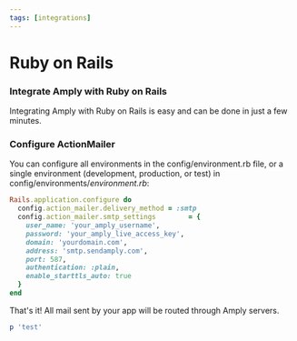 ```yaml
---
tags: [integrations]
---
```


# Ruby on Rails

### Integrate Amply with Ruby on Rails

Integrating Amply with Ruby on Rails is easy and can be done in just a few minutes.

### Configure ActionMailer

You can configure all environments in the config/environment.rb file, or a single environment (development, production, or test) in config/environments/*environment.rb*:

```ruby
Rails.application.configure do
  config.action_mailer.delivery_method = :smtp
  config.action_mailer.smtp_settings        = {
    user_name: 'your_amply_username',
    password: 'your_amply_live_access_key',
    domain: 'yourdomain.com',
    address: 'smtp.sendamply.com',
    port: 587,
    authentication: :plain,
    enable_starttls_auto: true
  }
end
```

That's it! All mail sent by your app will be routed through Amply servers.


```ruby
p 'test'
```